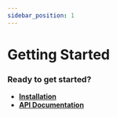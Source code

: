 ```yaml
---
sidebar_position: 1
---
```


# Getting Started

### Ready to get started?

- [**Installation**](/docs/Installation)
- [**API Documentation**](/api/InfiniteMath)
